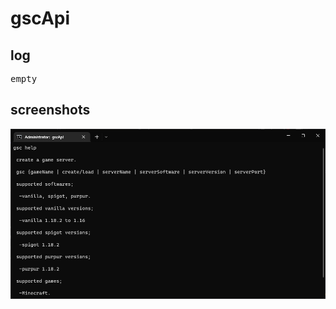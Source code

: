 # gscApi

<h2>log</h2>
<pre>
empty
</pre>

<h2>screenshots</h2>
<p align="center">
  <img src="https://raw.githubusercontent.com/uykuda/gsc/master/screenshot1.PNG" width="988" title="gscApi screenshot">
</p>
